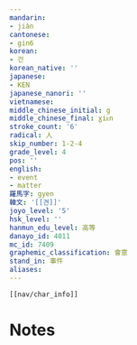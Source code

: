 ```yaml
---
mandarin:
- jiàn
cantonese:
- gin6
korean:
- 건
korean_native: ''
japanese:
- KEN
japanese_nanori: ''
vietnamese:
middle_chinese_initial: g
middle_chinese_final: ɣiᴇn
stroke_count: '6'
radical: 人
skip_number: 1-2-4
grade_level: 4
pos: ''
english:
- event
- matter
羅馬字: gyen
韓文: '[[견]]'
joyo_level: '5'
hsk_level: ''
hanmun_edu_level: 高等
danayo_id: 4011
mc_id: 7409
graphemic_classification: 會意
stand_in: 事件
aliases:
---
```

```meta-bind-embed
[[nav/char_info]]
```

# Notes
